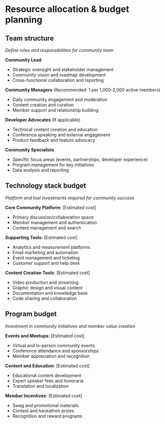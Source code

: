 # Resource allocation & budget planning

## Team structure
*Define roles and responsibilities for community team*

**Community Lead**
- Strategic oversight and stakeholder management
- Community vision and roadmap development
- Cross-functional collaboration and reporting

**Community Managers** (Recommended: 1 per 1,000-2,000 active members)
- Daily community engagement and moderation
- Content creation and curation
- Member support and relationship building

**Developer Advocates** (If applicable)
- Technical content creation and education
- Conference speaking and external engagement
- Product feedback and feature advocacy

**Community Specialists**
- Specific focus areas (events, partnerships, developer experience)
- Program management for key initiatives
- Data analysis and reporting

## Technology stack budget
*Platform and tool investments required for community success*

**Core Community Platform**: [Estimated cost]
- Primary discussion/collaboration space
- Member management and authentication
- Content management and search

**Supporting Tools**: [Estimated cost]
- Analytics and measurement platforms
- Email marketing and automation
- Event management and ticketing
- Customer support and help desk

**Content Creation Tools**: [Estimated cost]
- Video production and streaming
- Graphic design and visual content
- Documentation and knowledge base
- Code sharing and collaboration

## Program budget
*Investment in community initiatives and member value creation*

**Events and Meetups**: [Estimated cost]
- Virtual and in-person community events
- Conference attendance and sponsorships
- Member appreciation and recognition

**Content and Education**: [Estimated cost]
- Educational content development
- Expert speaker fees and honoraria
- Translation and localization

**Member Incentives**: [Estimated cost]
- Swag and promotional materials
- Contest and hackathon prizes
- Recognition and reward programs